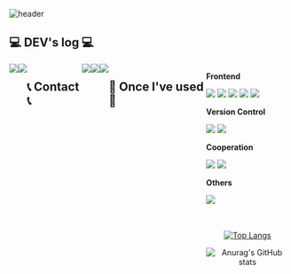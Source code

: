 ![header](https://capsule-render.vercel.app/api?type=venom&height=300&color=gradient&text=Kihyun's%20World!&textBg=false&fontAlignY=50&fontSize=50&descAlignY=50&reversal=false)

## 💻 DEV's log 💻
<div style="display:flex; flex-direction:row;">
    <a href="https://velog.io/@kim20790/posts">
        <img src="https://img.shields.io/badge/
        Velog-20c997?style=for-the-badge&logo=Vimeo&logoColor=white"> 
    </a>
    <a href="https://de-veloper-k.tistory.com/">
        <img src="https://img.shields.io/badge/
        Tistory-000000?style=for-the-badge&logo=Tistory&logoColor=white"> 
    </a>

## 📞 Contact 📞
<div style="display:flex; flex-direction:row;">
    <a href="kim724265@gmail.com">
        <img src="https://img.shields.io/badge/
        Gmail-EA4335?style=for-the-badge&logo=Gmail&logoColor=white"> 
    </a>
    <a href="https://open.kakao.com/o/sXVFOkcg">
        <img src="https://img.shields.io/badge/
        KakaoTalk-FFCD00?style=for-the-badge&logoColor=black&logo=KakaoTalk"> 
    </a>
    <a href="https://www.instagram.com/luna_lu_bloom/">
        <img src="https://img.shields.io/badge/
        Instagram-E4405F?style=for-the-badge&logo=Instagram&logoColor=white"> 
    </a>

## 🔨 Once I've used 🔨
<div style="display:flex; flex-direction:column; align-items:flex-start;">
    <!-- Frontend -->
    <p><strong>Frontend</strong></p>
    <div>
        <img src="https://img.shields.io/badge/javascript-F7DF1E?style=flat-square&logo=javascript&logoColor=black">
        <img src="https://img.shields.io/badge/react-61DAFB?style=flat-square&logo=react&logoColor=black"> 
        <img src="https://img.shields.io/badge/html5-E34F26?style=flat-square&logo=html5&logoColor=white"> 
        <img src="https://img.shields.io/badge/css-1572B6?style=flat-square&logo=css3&logoColor=white"> 
        <img src="https://img.shields.io/badge/bootstrap-7952B3?style=flat-square&logo=bootstrap&logoColor=white">
    </div>
      <!-- Version Control -->
    <p><strong>Version Control</strong></p>
    <div>
        <img src="https://img.shields.io/badge/git-ffffff?style=flat-square&logo=git&logoColor=black">
        <img src="https://img.shields.io/badge/github-ffffff?style=flat-square&logo=github&logoColor=F05032"> 
      <!-- Cooperation -->
    <p><strong>Cooperation</strong></p>
    <div>
        <img src="https://img.shields.io/badge/notion-ffffff?style=flat-square&logo=notion&logoColor=F05032">
        <img src="https://img.shields.io/badge/slack-4A154B?style=flat-square&logo=slack&logoColor=white"> 
    </div>
    <!-- Others -->
    <p><strong>Others</strong></p>
    <div>
        <img src="https://img.shields.io/badge/python-3776AB?style=flat-square&logo=python&logoColor=white"> 
</div><br>
</div>


<br/>
<div align=center>

[![Top Langs](https://github-readme-stats.vercel.app/api/top-langs/?username=Kihyun&layout=compact&theme=dracula)](https://github.com/Dustyspac/github-readme-stats)



![Anurag's GitHub stats](https://github-readme-stats.vercel.app/api?username=Dustyspac&show_icons=true&theme=dracula)
</div> 
